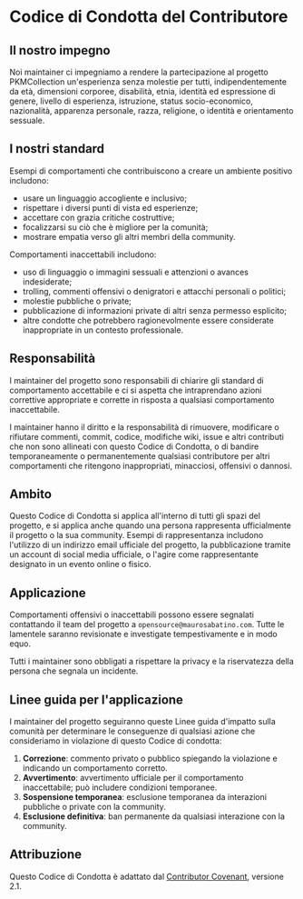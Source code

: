 # Codice di Condotta del Contributore

## Il nostro impegno
Noi maintainer ci impegniamo a rendere la partecipazione al progetto PKMCollection un'esperienza senza molestie per tutti, indipendentemente da età, dimensioni corporee, disabilità, etnia, identità ed espressione di genere, livello di esperienza, istruzione, status socio-economico, nazionalità, apparenza personale, razza, religione, o identità e orientamento sessuale.

## I nostri standard
Esempi di comportamenti che contribuiscono a creare un ambiente positivo includono:
- usare un linguaggio accogliente e inclusivo;
- rispettare i diversi punti di vista ed esperienze;
- accettare con grazia critiche costruttive;
- focalizzarsi su ciò che è migliore per la comunità;
- mostrare empatia verso gli altri membri della community.

Comportamenti inaccettabili includono:
- uso di linguaggio o immagini sessuali e attenzioni o avances indesiderate;
- trolling, commenti offensivi o denigratori e attacchi personali o politici;
- molestie pubbliche o private;
- pubblicazione di informazioni private di altri senza permesso esplicito;
- altre condotte che potrebbero ragionevolmente essere considerate inappropriate in un contesto professionale.

## Responsabilità
I maintainer del progetto sono responsabili di chiarire gli standard di comportamento accettabile e ci si aspetta che intraprendano azioni correttive appropriate e corrette in risposta a qualsiasi comportamento inaccettabile.

I maintainer hanno il diritto e la responsabilità di rimuovere, modificare o rifiutare commenti, commit, codice, modifiche wiki, issue e altri contributi che non sono allineati con questo Codice di Condotta, o di bandire temporaneamente o permanentemente qualsiasi contributore per altri comportamenti che ritengono inappropriati, minacciosi, offensivi o dannosi.

## Ambito
Questo Codice di Condotta si applica all'interno di tutti gli spazi del progetto, e si applica anche quando una persona rappresenta ufficialmente il progetto o la sua community. Esempi di rappresentanza includono l'utilizzo di un indirizzo email ufficiale del progetto, la pubblicazione tramite un account di social media ufficiale, o l'agire come rappresentante designato in un evento online o fisico.

## Applicazione
Comportamenti offensivi o inaccettabili possono essere segnalati contattando il team del progetto a `opensource@maurosabatino.com`. Tutte le lamentele saranno revisionate e investigate tempestivamente e in modo equo.

Tutti i maintainer sono obbligati a rispettare la privacy e la riservatezza della persona che segnala un incidente.

## Linee guida per l'applicazione
I maintainer del progetto seguiranno queste Linee guida d'impatto sulla comunità per determinare le conseguenze di qualsiasi azione che consideriamo in violazione di questo Codice di condotta:

1. **Correzione**: commento privato o pubblico spiegando la violazione e indicando un comportamento corretto.
2. **Avvertimento**: avvertimento ufficiale per il comportamento inaccettabile; può includere condizioni temporanee.
3. **Sospensione temporanea**: esclusione temporanea da interazioni pubbliche o private con la community.
4. **Esclusione definitiva**: ban permanente da qualsiasi interazione con la community.

## Attribuzione
Questo Codice di Condotta è adattato dal [Contributor Covenant](https://www.contributor-covenant.org), versione 2.1.
